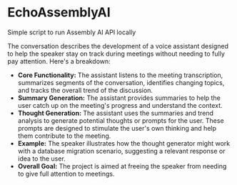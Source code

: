 # EchoAssemblyAI
Simple script to run Assembly AI API locally

The conversation describes the development of a voice assistant designed to help the speaker stay on track during meetings without needing to fully pay attention. Here's a breakdown:

*   **Core Functionality:** The assistant listens to the meeting transcription, summarizes segments of the conversation, identifies changing topics, and tracks the overall trend of the discussion.
*   **Summary Generation:** The assistant provides summaries to help the user catch up on the meeting's progress and understand the context.
*   **Thought Generation:** The assistant uses the summaries and trend analysis to generate potential thoughts or prompts for the user. These prompts are designed to stimulate the user's own thinking and help them contribute to the meeting.
*   **Example:** The speaker illustrates how the thought generator might work with a database migration scenario, suggesting a relevant response or idea to the user.
*   **Overall Goal:** The project is aimed at freeing the speaker from needing to give full attention to meetings.